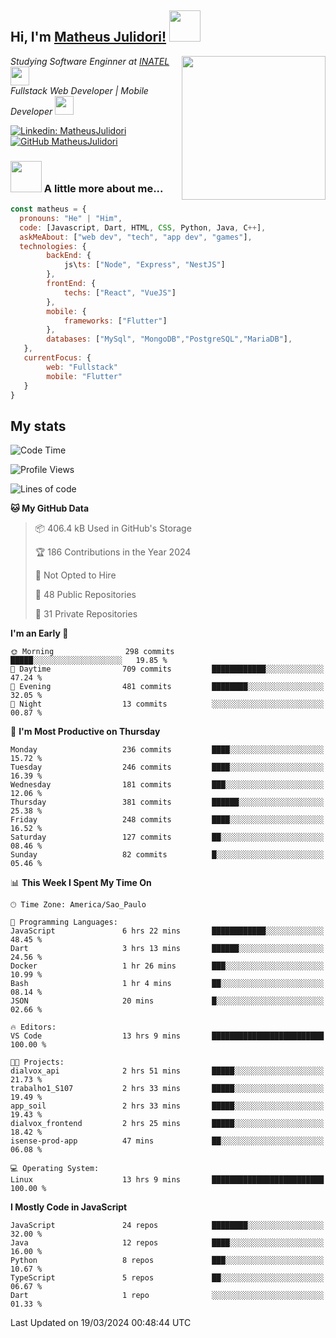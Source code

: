 <h2> Hi, I'm <a href="https://matheusjulidori.github.io" target="_blank">Matheus Julidori!</a> <img src="https://media.giphy.com/media/12oufCB0MyZ1Go/giphy.gif" width="50"></h2>
<img align='right' src="https://media.giphy.com/media/3oKIPnAiaMCws8nOsE/giphy.gif" width="230" height="auto">
<p><em>Studying Software Enginner at <a href="http://www.inatel.br" target="_blank">INATEL</a><img src="https://media.giphy.com/media/fYSnHlufseco8Fh93Z/giphy.gif" width="30"></br>
  Fullstack Web Developer | Mobile Developer <img src="https://media.giphy.com/media/WUlplcMpOCEmTGBtBW/giphy.gif" width="30">
</em></p>

[![Linkedin: MatheusJulidori](https://img.shields.io/badge/-MatheusJulidori-blue?style=flat-square&logo=Linkedin&logoColor=white&link=https://www.linkedin.com/in/MatheusJulidori/)](https://www.linkedin.com/in/MatheusJulidori/)
[![GitHub MatheusJulidori](https://img.shields.io/github/followers/matheusjulidori?label=follow&style=social)](https://github.com/MatheusJulidori)


### <img src="https://media.giphy.com/media/VgCDAzcKvsR6OM0uWg/giphy.gif" width="50"> A little more about me...  

```javascript
const matheus = {
  pronouns: "He" | "Him",
  code: [Javascript, Dart, HTML, CSS, Python, Java, C++],
  askMeAbout: ["web dev", "tech", "app dev", "games"],
  technologies: {
        backEnd: {
            js\ts: ["Node", "Express", "NestJS"]
        },
        frontEnd: {
            techs: ["React", "VueJS"]
        },
        mobile: {
            frameworks: ["Flutter"]
        },
        databases: ["MySql", "MongoDB","PostgreSQL","MariaDB"],
   },
   currentFocus: {
        web: "Fullstack"
        mobile: "Flutter"
   }
}
```
<h2>My stats</h2>

<!--START_SECTION:waka-->
![Code Time](http://img.shields.io/badge/Code%20Time-526%20hrs%2046%20mins-blue)

![Profile Views](http://img.shields.io/badge/Profile%20Views-0-blue)

![Lines of code](https://img.shields.io/badge/From%20Hello%20World%20I%27ve%20Written-6.5%20million%20lines%20of%20code-blue)

**🐱 My GitHub Data** 

> 📦 406.4 kB Used in GitHub's Storage 
 > 
> 🏆 186 Contributions in the Year 2024
 > 
> 🚫 Not Opted to Hire
 > 
> 📜 48 Public Repositories 
 > 
> 🔑 31 Private Repositories 
 > 
**I'm an Early 🐤** 

```text
🌞 Morning                298 commits         █████░░░░░░░░░░░░░░░░░░░░   19.85 % 
🌆 Daytime                709 commits         ████████████░░░░░░░░░░░░░   47.24 % 
🌃 Evening                481 commits         ████████░░░░░░░░░░░░░░░░░   32.05 % 
🌙 Night                  13 commits          ░░░░░░░░░░░░░░░░░░░░░░░░░   00.87 % 
```
📅 **I'm Most Productive on Thursday** 

```text
Monday                   236 commits         ████░░░░░░░░░░░░░░░░░░░░░   15.72 % 
Tuesday                  246 commits         ████░░░░░░░░░░░░░░░░░░░░░   16.39 % 
Wednesday                181 commits         ███░░░░░░░░░░░░░░░░░░░░░░   12.06 % 
Thursday                 381 commits         ██████░░░░░░░░░░░░░░░░░░░   25.38 % 
Friday                   248 commits         ████░░░░░░░░░░░░░░░░░░░░░   16.52 % 
Saturday                 127 commits         ██░░░░░░░░░░░░░░░░░░░░░░░   08.46 % 
Sunday                   82 commits          █░░░░░░░░░░░░░░░░░░░░░░░░   05.46 % 
```


📊 **This Week I Spent My Time On** 

```text
🕑︎ Time Zone: America/Sao_Paulo

💬 Programming Languages: 
JavaScript               6 hrs 22 mins       ████████████░░░░░░░░░░░░░   48.45 % 
Dart                     3 hrs 13 mins       ██████░░░░░░░░░░░░░░░░░░░   24.56 % 
Docker                   1 hr 26 mins        ███░░░░░░░░░░░░░░░░░░░░░░   10.99 % 
Bash                     1 hr 4 mins         ██░░░░░░░░░░░░░░░░░░░░░░░   08.14 % 
JSON                     20 mins             █░░░░░░░░░░░░░░░░░░░░░░░░   02.66 % 

🔥 Editors: 
VS Code                  13 hrs 9 mins       █████████████████████████   100.00 % 

🐱‍💻 Projects: 
dialvox_api              2 hrs 51 mins       █████░░░░░░░░░░░░░░░░░░░░   21.73 % 
trabalho1_S107           2 hrs 33 mins       █████░░░░░░░░░░░░░░░░░░░░   19.49 % 
app_soil                 2 hrs 33 mins       █████░░░░░░░░░░░░░░░░░░░░   19.43 % 
dialvox_frontend         2 hrs 25 mins       █████░░░░░░░░░░░░░░░░░░░░   18.42 % 
isense-prod-app          47 mins             ██░░░░░░░░░░░░░░░░░░░░░░░   06.08 % 

💻 Operating System: 
Linux                    13 hrs 9 mins       █████████████████████████   100.00 % 
```

**I Mostly Code in JavaScript** 

```text
JavaScript               24 repos            ████████░░░░░░░░░░░░░░░░░   32.00 % 
Java                     12 repos            ████░░░░░░░░░░░░░░░░░░░░░   16.00 % 
Python                   8 repos             ███░░░░░░░░░░░░░░░░░░░░░░   10.67 % 
TypeScript               5 repos             ██░░░░░░░░░░░░░░░░░░░░░░░   06.67 % 
Dart                     1 repo              ░░░░░░░░░░░░░░░░░░░░░░░░░   01.33 % 
```




 Last Updated on 19/03/2024 00:48:44 UTC
<!--END_SECTION:waka-->
